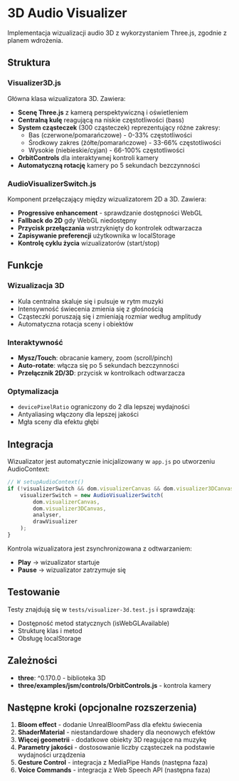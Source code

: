 # 3D Audio Visualizer

Implementacja wizualizacji audio 3D z wykorzystaniem Three.js, zgodnie z planem wdrożenia.

## Struktura

### Visualizer3D.js
Główna klasa wizualizatora 3D. Zawiera:
- **Scenę Three.js** z kamerą perspektywiczną i oświetleniem
- **Centralną kulę** reagującą na niskie częstotliwości (bass)
- **System cząsteczek** (300 cząsteczek) reprezentujący różne zakresy:
  - Bas (czerwone/pomarańczowe) - 0-33% częstotliwości
  - Środkowy zakres (żółte/pomarańczowe) - 33-66% częstotliwości
  - Wysokie (niebieskie/cyjan) - 66-100% częstotliwości
- **OrbitControls** dla interaktywnej kontroli kamery
- **Automatyczną rotację** kamery po 5 sekundach bezczynności

### AudioVisualizerSwitch.js
Komponent przełączający między wizualizatorem 2D a 3D. Zawiera:
- **Progressive enhancement** - sprawdzanie dostępności WebGL
- **Fallback do 2D** gdy WebGL niedostępny
- **Przycisk przełączania** wstrzyknięty do kontrolek odtwarzacza
- **Zapisywanie preferencji** użytkownika w localStorage
- **Kontrolę cyklu życia** wizualizatorów (start/stop)

## Funkcje

### Wizualizacja 3D
- Kula centralna skaluje się i pulsuje w rytm muzyki
- Intensywność świecenia zmienia się z głośnością
- Cząsteczki poruszają się i zmieniają rozmiar według amplitudy
- Automatyczna rotacja sceny i obiektów

### Interaktywność
- **Mysz/Touch**: obracanie kamery, zoom (scroll/pinch)
- **Auto-rotate**: włącza się po 5 sekundach bezczynności
- **Przełącznik 2D/3D**: przycisk w kontrolkach odtwarzacza

### Optymalizacja
- `devicePixelRatio` ograniczony do 2 dla lepszej wydajności
- Antyaliasing włączony dla lepszej jakości
- Mgła sceny dla efektu głębi

## Integracja

Wizualizator jest automatycznie inicjalizowany w `app.js` po utworzeniu AudioContext:

```javascript
// W setupAudioContext()
if (!visualizerSwitch && dom.visualizerCanvas && dom.visualizer3DCanvas) {
    visualizerSwitch = new AudioVisualizerSwitch(
        dom.visualizerCanvas,
        dom.visualizer3DCanvas,
        analyser,
        drawVisualizer
    );
}
```

Kontrola wizualizatora jest zsynchronizowana z odtwarzaniem:
- **Play** → wizualizator startuje
- **Pause** → wizualizator zatrzymuje się

## Testowanie

Testy znajdują się w `tests/visualizer-3d.test.js` i sprawdzają:
- Dostępność metod statycznych (isWebGLAvailable)
- Strukturę klas i metod
- Obsługę localStorage

## Zależności

- **three**: ^0.170.0 - biblioteka 3D
- **three/examples/jsm/controls/OrbitControls.js** - kontrola kamery

## Następne kroki (opcjonalne rozszerzenia)

1. **Bloom effect** - dodanie UnrealBloomPass dla efektu świecenia
2. **ShaderMaterial** - niestandardowe shadery dla neonowych efektów
3. **Więcej geometrii** - dodatkowe obiekty 3D reagujące na muzykę
4. **Parametry jakości** - dostosowanie liczby cząsteczek na podstawie wydajności urządzenia
5. **Gesture Control** - integracja z MediaPipe Hands (następna faza)
6. **Voice Commands** - integracja z Web Speech API (następna faza)
